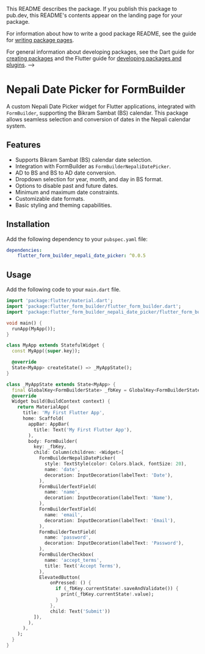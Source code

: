 
This README describes the package. If you publish this package to pub.dev,
this README's contents appear on the landing page for your package.

For information about how to write a good package README, see the guide for
[writing package pages](https://dart.dev/guides/libraries/writing-package-pages).

For general information about developing packages, see the Dart guide for
[creating packages](https://dart.dev/guides/libraries/create-library-packages)
and the Flutter guide for
[developing packages and plugins](https://flutter.dev/developing-packages).
-->


# Nepali Date Picker for FormBuilder

A custom Nepali Date Picker widget for Flutter applications, integrated with `FormBuilder`, supporting the Bikram Sambat (BS) calendar. This package allows seamless selection and conversion of dates in the Nepali calendar system.

## Features

- Supports Bikram Sambat (BS) calendar date selection.
- Integration with FormBuilder as `FormBuilderNepaliDatePicker`.
- AD to BS and BS to AD date conversion.
- Dropdown selection for year, month, and day in BS format.
- Options to disable past and future dates.
- Minimum and maximum date constraints.
- Customizable date formats.
- Basic styling and theming capabilities.

## Installation

Add the following dependency to your `pubspec.yaml` file:

```yaml
dependencies:
    flutter_form_builder_nepali_date_picker: ^0.0.5

```

## Usage
Add the following code to your `main.dart` file.
```dart
import 'package:flutter/material.dart';
import 'package:flutter_form_builder/flutter_form_builder.dart';
import 'package:flutter_form_builder_nepali_date_picker/flutter_form_builder_nepali_date_picker.dart';

void main() {
  runApp(MyApp());
}

class MyApp extends StatefulWidget {
  const MyApp({super.key});

  @override
  State<MyApp> createState() => _MyAppState();
}

class _MyAppState extends State<MyApp> {
  final GlobalKey<FormBuilderState> _fbKey = GlobalKey<FormBuilderState>();
  @override
  Widget build(BuildContext context) {
    return MaterialApp(
      title: 'My First Flutter App',
      home: Scaffold(
        appBar: AppBar(
          title: Text('My First Flutter App'),
        ),
        body: FormBuilder(
          key: _fbKey,
          child: Column(children: <Widget>[
            FormBuilderNepaliDatePicker(
              style: TextStyle(color: Colors.black, fontSize: 20),
              name: 'date',
              decoration: InputDecoration(labelText: 'Date'),
            ),
            FormBuilderTextField(
              name: 'name',
              decoration: InputDecoration(labelText: 'Name'),
            ),
            FormBuilderTextField(
              name: 'email',
              decoration: InputDecoration(labelText: 'Email'),
            ),
            FormBuilderTextField(
              name: 'password',
              decoration: InputDecoration(labelText: 'Password'),
            ),
            FormBuilderCheckbox(
              name: 'accept_terms',
              title: Text('Accept Terms'),
            ),
            ElevatedButton(
                onPressed: () {
                  if (_fbKey.currentState!.saveAndValidate()) {
                    print(_fbKey.currentState!.value);
                  }
                },
                child: Text('Submit'))
          ]),
        ),
      ),
    );
  }
}


```


